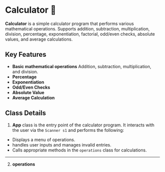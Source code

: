 # Calculator 🧮
**Calculator** is a simple calculator program that performs various mathematical operations. Supports addition, subtraction, multiplication, division, percentage, exponentiation, factorial, odd/even checks, absolute values, and average calculations.

## Key Features
- **Basic mathematical operations** Addition, subtraction, multiplication, and  division.
- **Percentage**
- **Exponentiation**
- **Odd/Even Checks**
- **Absolute Value**
- **Average Calculation**

## Class Details

1. **App** class is the entry point of the calculator program. It interacts with the user via the `Scanner s1`  and performs the following:
- Displays a menu of operations.
- handles user inputs and manages invalid entries.
- Calls appropriate methods in the `operations` class for calculations.
---
2. **operations**



<!--stackedit_data:
eyJoaXN0b3J5IjpbNDQzNDkzNTQ4LDExODE0OTg4NjUsLTQ0Nj
MxOTE0MiwyMDQyMjc5MjA5LDQyNDU2MjkwNF19
-->